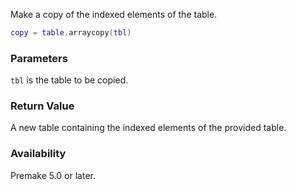 Make a copy of the indexed elements of the table.

```lua
copy = table.arraycopy(tbl)
```

### Parameters ###

`tbl` is the table to be copied.


### Return Value ###

A new table containing the indexed elements of the provided table.


### Availability ###

Premake 5.0 or later.
